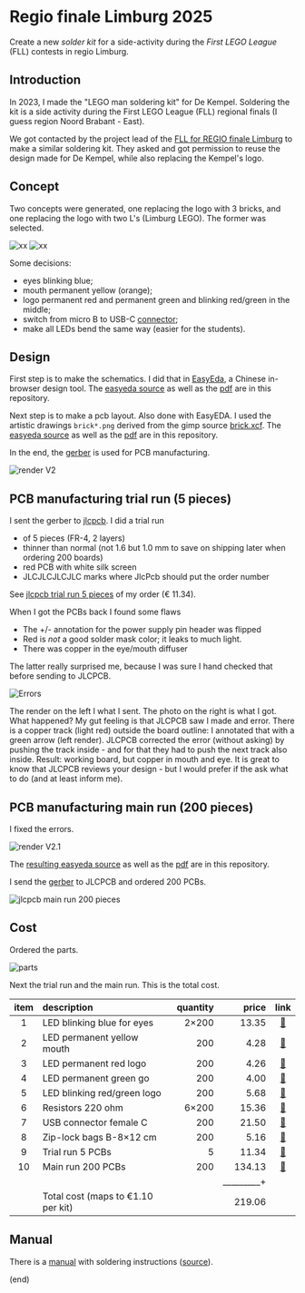 # Regio finale Limburg 2025

Create a new _solder kit_ for a side-activity during the _First LEGO League_ (FLL) contests in regio Limburg.


## Introduction

In 2023, I made the "LEGO man soldering kit" for De Kempel.
Soldering the kit is a side activity during the First LEGO League (FLL) regional finals 
(I guess region Noord Brabant - East).

We got contacted by the project lead of the [FLL for REGIO finale Limburg](https://www.steamlimburg.nl/) 
to make a similar soldering kit. They asked and got permission to reuse the design made 
for De Kempel, while also replacing the Kempel's logo.


## Concept

Two concepts were generated, one replacing the logo with 3 bricks, 
and one replacing the logo with two L's (Limburg LEGO).
The former was selected.

![xx](man-b-b-b.jpg) ![xx](man-l-l.jpg)

Some decisions:
- eyes blinking blue;
- mouth permanent yellow (orange);
- logo permanent red and permanent green and blinking red/green in the middle;
- switch from micro B to USB-C [connector](USBC-2Pin-Horizontal-Female__LCSC-C2919656.png);
- make all LEDs bend the same way (easier for the students).


## Design

First step is to make the schematics. I did that in [EasyEda](https://easyeda.com/), 
a Chinese in-browser design tool. The [easyeda source](ElektroClub2025FLL_V2_schem.json) 
as well as the [pdf](ElektroClub2025FLL_V2_schem.pdf) are in this repository.

Next step is to make a pcb layout. Also done with EasyEDA.
I used the artistic drawings `brick*.png` derived from the gimp source [brick.xcf](brick.xcf).
The [easyeda source](ElektroClub2025FLL_V2_pcb.json) 
as well as the [pdf](ElektroClub2025FLL_V2_pcb.pdf) are in this repository.

In the end, the [gerber](ElektroClub2025FLL_V2_gerber.zip) is used for PCB manufacturing.

![render V2](render-front-back-side-V2.png)


## PCB manufacturing trial run (5 pieces)

I sent the gerber to [jlcpcb](https://jlcpcb.com/).
I did a trial run
- of 5 pieces (FR-4, 2 layers)
- thinner than normal (not 1.6 but 1.0 mm to save on shipping later when ordering 200 boards)
- red PCB with white silk screen
- JLCJLCJLCJLC marks where JlcPcb should put the order number

See [jlcpcb trial run 5 pieces](jlcpcb5.png) of my order (€ 11.34).

When I got the PCBs back I found some flaws
- The +/- annotation for the power supply pin header was flipped
- Red is _not_ a good solder mask color; it leaks to much light.
- There was copper in the eye/mouth diffuser 

The latter really surprised me, because I was sure I hand checked that before sending to JLCPCB.

![Errors](jlcpcbedit.png)

The render on the left I what I sent. The photo on the right is what I got.
What happened?
My gut feeling is that JLCPCB saw I made and error. 
There is a copper track (light red) outside the board outline: I annotated that with a green arrow (left render).
JLCPCB corrected the error (without asking) by pushing the track inside - and for that
they had to push the next track also inside. 
Result: working board, but copper in mouth and eye.
It is great to know that JLCPCB reviews your design - but I would prefer if the ask what to do (and at least inform me).


## PCB manufacturing main run (200 pieces)

I fixed the errors.

![render V2.1](render-front-back-side-V2.1.png)


The [resulting easyeda source](ElektroClub2025FLL_V2.1_schem.json) 
as well as the [pdf](ElektroClub2025FLL_V2.1_schem.pdf) are in this repository.


I send the [gerber](ElektroClub2025FLL_V2.1_gerber.zip) to JLCPCB and ordered 200 PCBs.

![jlcpcb main run 200 pieces](jlcpcb200.png)



## Cost

Ordered the parts.

![parts](parts.jpg)

Next the trial run and the main run. 
This is the total cost.

|item| description                          | quantity |    price |                                                      link |
|:--:|:-------------------------------------|---------:|---------:|:---------------------------------------------------------:|
|  1 | LED blinking blue for eyes           |    2×200 |    13.35 |[🔗](https://www.aliexpress.com/item/1005003630965480.html)|
|  2 | LED permanent yellow mouth           |      200 |     4.28 |[🔗](https://www.aliexpress.com/item/1005006463058075.html)|
|  3 | LED permanent red logo               |      200 |     4.26 |[🔗](https://www.aliexpress.com/item/1005006463058075.html)|
|  4 | LED permanent green go               |      200 |     4.00 |[🔗](https://www.aliexpress.com/item/1005006463058075.html)|
|  5 | LED blinking red/green logo          |      200 |     5.68 |[🔗](https://www.aliexpress.com/item/1005006514757908.html)|
|  6 | Resistors 220 ohm                    |    6×200 |    15.36 |[🔗](https://www.aliexpress.com/item/1005002091320103.html)|
|  7 | USB connector female C               |      200 |    21.50 |[🔗](https://www.aliexpress.com/item/1005004403587119.html)|
|  8 | Zip-lock bags B-8×12 cm              |      200 |     5.16 |[🔗](https://www.aliexpress.com/item/1005005297741601.html)|
|  9 | Trial run 5 PCBs                     |        5 |    11.34 |[🔗](jlcpcb5.png)                                          |
| 10 | Main run 200 PCBs                    |      200 |   134.13 |[🔗](jlcpcb200.png)                                        |
|    |                                      |          |_________+|                                                           |
|    | Total cost (maps to €1.10 per kit)   |          |   219.06 |                                                           |


## Manual


There is a [manual](manual-v2.1.pdf) with soldering instructions ([source](manual-v2.1.docx)).

(end)
